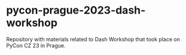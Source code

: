 # pycon-prague-2023-dash-workshop
Repository with materials related to Dash Workshop that took place on PyCon CZ 23 in Prague.
